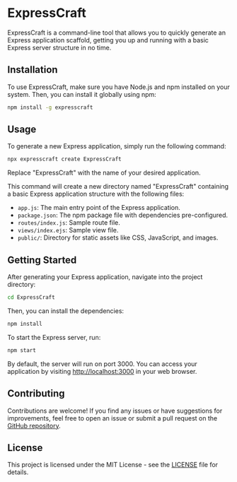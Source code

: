 # ExpressCraft

ExpressCraft is a command-line tool that allows you to quickly generate an Express application scaffold, getting you up and running with a basic Express server structure in no time.

## Installation

To use ExpressCraft, make sure you have Node.js and npm installed on your system. Then, you can install it globally using npm:

```bash
npm install -g expresscraft
```

## Usage

To generate a new Express application, simply run the following command:

```bash
npx expresscraft create ExpressCraft
```

Replace "ExpressCraft" with the name of your desired application.

This command will create a new directory named "ExpressCraft" containing a basic Express application structure with the following files:

- `app.js`: The main entry point of the Express application.
- `package.json`: The npm package file with dependencies pre-configured.
- `routes/index.js`: Sample route file.
- `views/index.ejs`: Sample view file.
- `public/`: Directory for static assets like CSS, JavaScript, and images.

## Getting Started

After generating your Express application, navigate into the project directory:

```bash
cd ExpressCraft
```

Then, you can install the dependencies:

```bash
npm install
```

To start the Express server, run:

```bash
npm start
```

By default, the server will run on port 3000. You can access your application by visiting [http://localhost:3000](http://localhost:3000) in your web browser.

## Contributing

Contributions are welcome! If you find any issues or have suggestions for improvements, feel free to open an issue or submit a pull request on the [GitHub repository](https://github.com/yourusername/expresscraft).

## License

This project is licensed under the MIT License - see the [LICENSE](LICENSE) file for details.